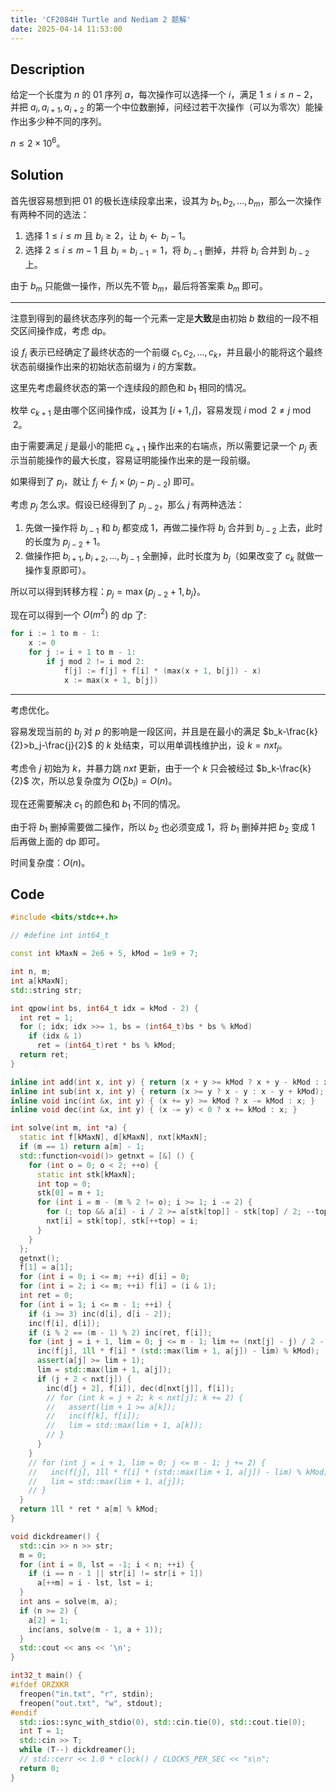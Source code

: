```yaml
---
title: 'CF2084H Turtle and Nediam 2 题解'
date: 2025-04-14 11:53:00
---
```


## Description

给定一个长度为 $n$ 的 01 序列 $a$，每次操作可以选择一个 $i$，满足 $1\leq i\leq n-2$，并把 $a_i,a_{i+1},a_{i+2}$ 的第一个中位数删掉，问经过若干次操作（可以为零次）能操作出多少种不同的序列。

$n\leq 2\times 10^6$。

## Solution

首先很容易想到把 01 的极长连续段拿出来，设其为 $b_1,b_2,\ldots,b_m$，那么一次操作有两种不同的选法：

1. 选择 $1\leq i\leq m$ 且 $b_i\geq 2$，让 $b_i\gets b_i-1$。
2. 选择 $2\leq i\leq m-1$ 且 $b_i=b_{i-1}=1$，将 $b_{i-1}$ 删掉，并将 $b_i$ 合并到 $b_{i-2}$ 上。

由于 $b_m$ 只能做一操作，所以先不管 $b_m$，最后将答案乘 $b_m$ 即可。

---

注意到得到的最终状态序列的每一个元素一定是**大致**是由初始 $b$ 数组的一段不相交区间操作成，考虑 dp。

设 $f_i$ 表示已经确定了最终状态的一个前缀 $c_1,c_2,\ldots,c_k$，并且最小的能将这个最终状态前缀操作出来的初始状态前缀为 $i$ 的方案数。

这里先考虑最终状态的第一个连续段的颜色和 $b_1$ 相同的情况。

枚举 $c_{k+1}$ 是由哪个区间操作成，设其为 $[i+1,j]$，容易发现 $i\bmod 2\neq j\bmod 2$。

由于需要满足 $j$ 是最小的能把 $c_{k+1}$ 操作出来的右端点，所以需要记录一个 $p_j$ 表示当前能操作的最大长度，容易证明能操作出来的是一段前缀。

如果得到了 $p_j$，就让 $f_j\leftarrow f_i\times (p_j-p_{j-2})$ 即可。

考虑 $p_j$ 怎么求。假设已经得到了 $p_{j-2}$，那么 $j$ 有两种选法：

1. 先做一操作将 $b_{j-1}$ 和 $b_j$ 都变成 $1$，再做二操作将 $b_j$ 合并到 $b_{j-2}$ 上去，此时的长度为 $p_{j-2}+1$。
2. 做操作把 $b_{i+1},b_{i+2},\ldots,b_{j-1}$ 全删掉，此时长度为 $b_j$（如果改变了 $c_k$ 就做一操作复原即可）。

所以可以得到转移方程：$p_j=\max\{p_{j-2}+1,b_j\}$。

现在可以得到一个 $O(m^2)$ 的 dp 了:

```cpp
for i := 1 to m - 1:
    x := 0
    for j := i + 1 to m - 1:
        if j mod 2 != i mod 2:
            f[j] := f[j] + f[i] * (max(x + 1, b[j]) - x)
            x := max(x + 1, b[j])
```

---

考虑优化。

容易发现当前的 $b_j$ 对 $p$ 的影响是一段区间，并且是在最小的满足 $b_k-\frac{k}{2}>b_j-\frac{j}{2}$ 的 $k$ 处结束，可以用单调栈维护出，设 $k=nxt_j$。

考虑令 $j$ 初始为 $k$，并暴力跳 $nxt$ 更新，由于一个 $k$ 只会被经过 $b_k-\frac{k}{2}$ 次，所以总复杂度为 $O(\sum b_i)=O(n)$。

现在还需要解决 $c_1$ 的颜色和 $b_1$ 不同的情况。

由于将 $b_1$ 删掉需要做二操作，所以 $b_2$ 也必须变成 $1$，将 $b_1$ 删掉并把 $b_2$ 变成 $1$ 后再做上面的 dp 即可。

时间复杂度：$O(n)$。

## Code

```cpp
#include <bits/stdc++.h>

// #define int int64_t

const int kMaxN = 2e6 + 5, kMod = 1e9 + 7;

int n, m;
int a[kMaxN];
std::string str;

int qpow(int bs, int64_t idx = kMod - 2) {
  int ret = 1;
  for (; idx; idx >>= 1, bs = (int64_t)bs * bs % kMod)
    if (idx & 1)
      ret = (int64_t)ret * bs % kMod;
  return ret;
}

inline int add(int x, int y) { return (x + y >= kMod ? x + y - kMod : x + y); }
inline int sub(int x, int y) { return (x >= y ? x - y : x - y + kMod); }
inline void inc(int &x, int y) { (x += y) >= kMod ? x -= kMod : x; }
inline void dec(int &x, int y) { (x -= y) < 0 ? x += kMod : x; }

int solve(int m, int *a) {
  static int f[kMaxN], d[kMaxN], nxt[kMaxN];
  if (m == 1) return a[m] - 1;
  std::function<void()> getnxt = [&] () {
    for (int o = 0; o < 2; ++o) {
      static int stk[kMaxN];
      int top = 0;
      stk[0] = m + 1;
      for (int i = m - (m % 2 != o); i >= 1; i -= 2) {
        for (; top && a[i] - i / 2 >= a[stk[top]] - stk[top] / 2; --top) {}
        nxt[i] = stk[top], stk[++top] = i;
      }
    }
  };
  getnxt();
  f[1] = a[1];
  for (int i = 0; i <= m; ++i) d[i] = 0;
  for (int i = 2; i <= m; ++i) f[i] = (i & 1);
  int ret = 0;
  for (int i = 1; i <= m - 1; ++i) {
    if (i >= 3) inc(d[i], d[i - 2]);
    inc(f[i], d[i]);
    if (i % 2 == (m - 1) % 2) inc(ret, f[i]);
    for (int j = i + 1, lim = 0; j <= m - 1; lim += (nxt[j] - j) / 2 - 1, j = nxt[j]) {
      inc(f[j], 1ll * f[i] * (std::max(lim + 1, a[j]) - lim) % kMod);
      assert(a[j] >= lim + 1);
      lim = std::max(lim + 1, a[j]);
      if (j + 2 < nxt[j]) {
        inc(d[j + 2], f[i]), dec(d[nxt[j]], f[i]);
        // for (int k = j + 2; k < nxt[j]; k += 2) {
        //   assert(lim + 1 >= a[k]);
        //   inc(f[k], f[i]);
        //   lim = std::max(lim + 1, a[k]);
        // }
      }
    }
    // for (int j = i + 1, lim = 0; j <= m - 1; j += 2) {
    //   inc(f[j], 1ll * f[i] * (std::max(lim + 1, a[j]) - lim) % kMod);
    //   lim = std::max(lim + 1, a[j]);
    // }
  }
  return 1ll * ret * a[m] % kMod;
}

void dickdreamer() {
  std::cin >> n >> str;
  m = 0;
  for (int i = 0, lst = -1; i < n; ++i) {
    if (i == n - 1 || str[i] != str[i + 1])
      a[++m] = i - lst, lst = i;
  }
  int ans = solve(m, a);
  if (n >= 2) {
    a[2] = 1;
    inc(ans, solve(m - 1, a + 1));
  }
  std::cout << ans << '\n';
}

int32_t main() {
#ifdef ORZXKR
  freopen("in.txt", "r", stdin);
  freopen("out.txt", "w", stdout);
#endif
  std::ios::sync_with_stdio(0), std::cin.tie(0), std::cout.tie(0);
  int T = 1;
  std::cin >> T;
  while (T--) dickdreamer();
  // std::cerr << 1.0 * clock() / CLOCKS_PER_SEC << "s\n";
  return 0;
}
```